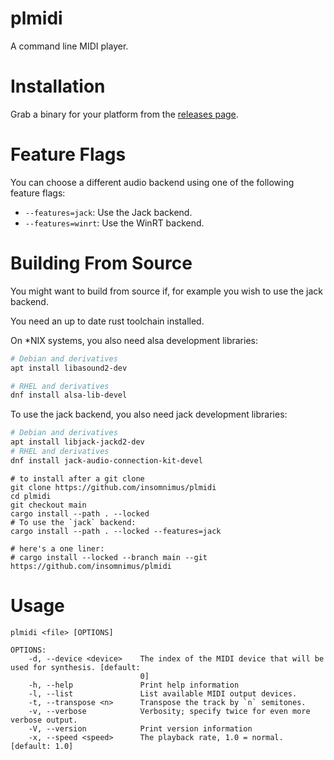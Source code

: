 # plmidi
A command line MIDI player.

# Installation
Grab a binary for your platform from the [releases page](https://github.com/insomnimus/plmidi/releases).

# Feature Flags
You can choose a different audio backend using one of the following feature flags:

-	`--features=jack`: Use the Jack backend.
-	`--features=winrt`: Use the WinRT backend.

# Building From Source
You might want to build from source if, for example you wish to use the jack backend.

You need an up to date rust toolchain installed.

On *NIX systems, you also need alsa development libraries:

```sh
# Debian and derivatives
apt install libasound2-dev

# RHEL and derivatives
dnf install alsa-lib-devel
```

To use the jack backend, you also need jack development libraries:

```sh
# Debian and derivatives
apt install libjack-jackd2-dev
# RHEL and derivatives
dnf install jack-audio-connection-kit-devel
```

```shell
# to install after a git clone
git clone https://github.com/insomnimus/plmidi
cd plmidi
git checkout main
cargo install --path . --locked
# To use the `jack` backend:
cargo install --path . --locked --features=jack

# here's a one liner:
# cargo install --locked --branch main --git https://github.com/insomnimus/plmidi
```

# Usage

```
plmidi <file> [OPTIONS]

OPTIONS:
    -d, --device <device>    The index of the MIDI device that will be used for synthesis. [default:
                             0]
    -h, --help               Print help information
    -l, --list               List available MIDI output devices.
    -t, --transpose <n>      Transpose the track by `n` semitones.
    -v, --verbose            Verbosity; specify twice for even more verbose output.
    -V, --version            Print version information
    -x, --speed <speed>      The playback rate, 1.0 = normal. [default: 1.0]
```